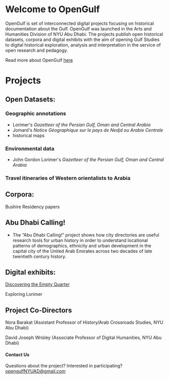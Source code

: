 # Welcome to OpenGulf

OpenGulf is set of interconnected digital projects focusing on historical documentation about the Gulf. OpenGulf was launched in the Arts and Humanities Division of NYU Abu Dhabi. The projects publish open historical datasets, corpora and digital exhibits with the aim of opening Gulf Studies to digital historical exploration, analysis and interpretation in the service of open research and pedagogy. 

Read more about OpenGulf [here](http://djwrisley.com/wp-content/uploads/2019/05/Open-Gulf-May-2019.pdf)

# Projects


## Open Datasets: 

### Geographic annotations 
- Lorimer's _Gazetteer of the Persian Gulf, Oman and Central Arabia_
- Jomard's _Notice Géographique sur le pays de Nedjd ou Arabie Centrale_
- historical maps

### Environmental data 
- John Gordon Lorimer's _Gazetteer of the Persian Gulf, Oman and Central Arabia_

### Travel itineraries of Western orientalists to Arabia

## Corpora: 

Bushire Residency papers 

## Abu Dhabi Calling! 

- The “Abu Dhabi Calling!” project shows how city directories are useful research tools for urban history in order to understand locational patterns of demographics, ethnicity and urban development in the capital city of the United Arab Emirates across two decades of late twentieth century history. 


## Digital exhibits: 

[Discovering the Empty Quarter](http://djwrisley.hosting.nyu.edu/Philby/exhibits/show/eq/introduction)

Exploring Lorimer



## Project Co-Directors

Nora Barakat (Assistant Professor of History/Arab Crossroads Studies, NYU Abu Dhabi) 

David Joseph Wrisley (Associate Professor of Digital Humanities, NYU Abu Dhabi)



#### Contact Us 

Questions about the project? Interested in participating? opengulfNYUAD@gmail.com
